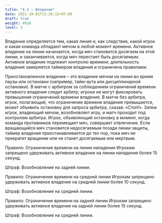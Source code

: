 ```yaml
---
title: "4.3 – Владение"
date: 2021-10-01T22:26:12+07:00
draft: true
weight: 4030
level: 3
---
```


Владение определяется тем, какая линия и, как следствие, какой игрок и какая команда обладают
мячом в любой момент времени.
Активное владение на линии начинается, когда мяч становится досягаем на этой линии, и
заканчивается, когда мяч перестает быть досягаемым. Активное владение подлежит контролю
времени; длительность владения замеряется таймером владения и ограничена правилами.

Приостановленное владение – это владение мячом на линии во время паузы или остановки
(например, тайм-аута или дисциплинарной остановки).
В матче с арбитром за соблюдением ограничений времени активного владения следит арбитр;
игроки не могут фиксировать превышения ограничений времени владения. В матче без арбитра,
игрок, полагающий, что ограничение времени владения превышается, может объявить остановку
для запроса арбитра, сказав: «Стоп!». Затем игрок, владеющий мячом, возобновляет игру, и матч
проходит под контролем арбитра. Игрок, объявляющий остановку в момент, когда команда
противников перемещает мяч, совершает отвлечение.
Если вращающийся мяч становится недосягаемым позади линии защиты, таймер владения
приостанавливается до тех пор, пока мяч не прекратит вращение или не станет досягаемым или
мертвым.

Правило: Ограничение времени на линии нападения
Игрокам запрещено удерживать активное владение на линии нападения более 15 секунд.

Штраф: Возобновление на задней линии.

Правило: Ограничение времени на средней линии
Игрокам запрещено удерживать активное владение на средней линии более 10 секунд.

Штраф: Возобновление на средней линии.

Правило: Ограничение времени на задней линии
Игрокам запрещено удерживать активное владение на задней линии более 15 секунд.

Штраф: Возобновление на средней линии.